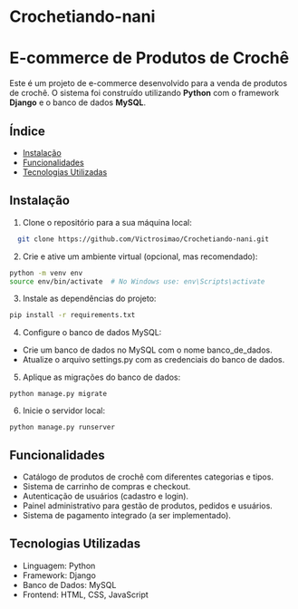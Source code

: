 # Crochetiando-nani
# E-commerce de Produtos de Crochê

Este é um projeto de e-commerce desenvolvido para a venda de produtos de crochê. O sistema foi construído utilizando **Python** com o framework **Django** e o banco de dados **MySQL**.

## Índice

- [Instalação](#instalação)
- [Funcionalidades](#funcionalidades)
- [Tecnologias Utilizadas](#tecnologias-utilizadas)

## Instalação

 1. Clone o repositório para a sua máquina local:
   ```bash
     git clone https://github.com/Victrosimao/Crochetiando-nani.git
  ```

 2. Crie e ative um ambiente virtual (opcional, mas recomendado):
 ```bash
python -m venv env
source env/bin/activate  # No Windows use: env\Scripts\activate
  ```
 3. Instale as dependências do projeto:
  ```bash
pip install -r requirements.txt
  ```

 4. Configure o banco de dados MySQL:


- Crie um banco de dados no MySQL com o nome banco_de_dados.
- Atualize o arquivo settings.py com as credenciais do banco de dados.


 5. Aplique as migrações do banco de dados:
  ```
python manage.py migrate
  ```

 6. Inicie o servidor local:
  ```
python manage.py runserver
  ```

## Funcionalidades
- Catálogo de produtos de crochê com diferentes categorias e tipos.
- Sistema de carrinho de compras e checkout.
- Autenticação de usuários (cadastro e login).
- Painel administrativo para gestão de produtos, pedidos e usuários.
- Sistema de pagamento integrado (a ser implementado).

## Tecnologias Utilizadas
- Linguagem: Python
- Framework: Django
- Banco de Dados: MySQL
- Frontend: HTML, CSS, JavaScript

